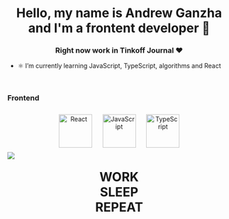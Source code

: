 # <div align="center">Hello, my name is Andrew Ganzha and I'm a frontent developer 🤟</div>  
  

### <div align="center">Right now work in Tinkoff Journal ❤️</div>  
  

-  ⚛️ I’m currently learning JavaScript, TypeScript, algorithms and React  
  

<br/>  


### Frontend  
<div align="center">  
<a href="https://reactjs.org/" target="_blank"><img style="margin: 10px" src="https://profilinator.rishav.dev/skills-assets/react-original-wordmark.svg" alt="React" height="75" /></a>  
<a href="https://www.javascript.com/" target="_blank"><img style="margin: 10px" src="https://profilinator.rishav.dev/skills-assets/javascript-original.svg" alt="JavaScript" height="75" /></a>  
<a href="https://www.typescriptlang.org/" target="_blank"><img style="margin: 10px" src="https://profilinator.rishav.dev/skills-assets/typescript-original.svg" alt="TypeScript" height="75" /></a>  
</div>

</td><td valign="top" width="33%">

<img src="https://github-readme-stats.vercel.app/api?username=AndrewGanzha&show_icons=true&count_private=true&hide_border=true" align="left" />

</td><td valign="top" width="33%">

# **<div align="center">WORK<br>SLEEP<br>REPEAT</div>**  


</td></tr></table>  

<br/>  
